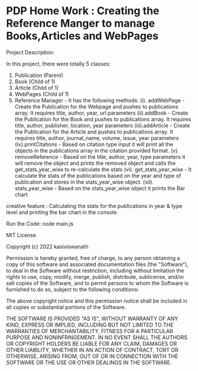 # PDP Home Work : Creating the Reference Manger to manage Books,Articles and WebPages

Project Description:

In this project, there were totally 5 classes:

1. Publication (Parent)
2. Book (Child of 1)
3. Article (Child of 1)
4. WebPages (Child of 1)
5. Reference Manager - It has the following methods:
   (i). addWebPage - Create the Publication for the Webpage and pushes to publications array. It requires title, author, year, url parameters
   (ii).addBook - Create the Publication for the Book and pushes to publications array. It requires title, author, publisher, location, year parameters
   (iii).addArticle - Create the Publication for the Article and pushes to publications array. It requires title, author, journal_name, volume, issue, year parameters
   (iv).printCitations - Based on citation type input it will print all the objects in the publications array in the citation provided format.
   (v). removeReference - Based on the title, author, year, type parameters it will remove the object and prints the removed object and calls the get_stats_year_wise to re-calculate the stats
   (vi). get_stats_year_wise - It calculate the stats of the publications based on the year and type of publication and stores in the stats_year_wise object.
   (vii). stats_year_wise - Based on the stats_year_wise object it prints the Bar chart

creative feature :
Calculating the stats for the publications in year & type level and printing the bar chart in the console.

Run the Code: node main.js

MIT License

Copyright (c) 2022 kasiviswanath

Permission is hereby granted, free of charge, to any person obtaining a copy
of this software and associated documentation files (the "Software"), to deal
in the Software without restriction, including without limitation the rights
to use, copy, modify, merge, publish, distribute, sublicense, and/or sell
copies of the Software, and to permit persons to whom the Software is
furnished to do so, subject to the following conditions:

The above copyright notice and this permission notice shall be included in all
copies or substantial portions of the Software.

THE SOFTWARE IS PROVIDED "AS IS", WITHOUT WARRANTY OF ANY KIND, EXPRESS OR
IMPLIED, INCLUDING BUT NOT LIMITED TO THE WARRANTIES OF MERCHANTABILITY,
FITNESS FOR A PARTICULAR PURPOSE AND NONINFRINGEMENT. IN NO EVENT SHALL THE
AUTHORS OR COPYRIGHT HOLDERS BE LIABLE FOR ANY CLAIM, DAMAGES OR OTHER
LIABILITY, WHETHER IN AN ACTION OF CONTRACT, TORT OR OTHERWISE, ARISING FROM,
OUT OF OR IN CONNECTION WITH THE SOFTWARE OR THE USE OR OTHER DEALINGS IN THE
SOFTWARE.
